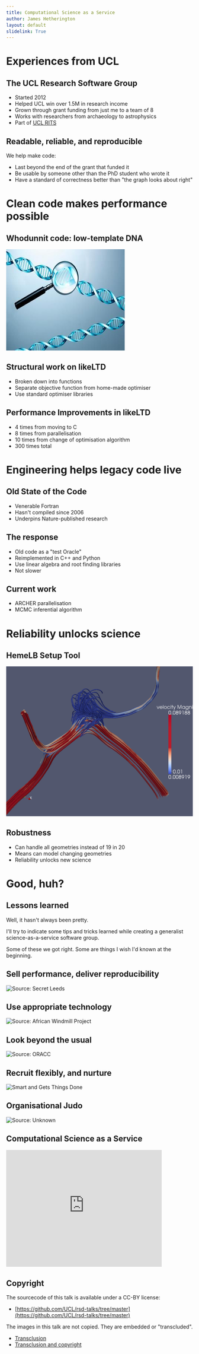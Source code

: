 ```yaml
---
title: Computational Science as a Service
author: James Hetherington
layout: default
slidelink: True
---
```


Experiences from UCL
====================

The UCL Research Software Group
-------------------------------

* Started 2012
* Helped UCL win over 1.5M in research income
* Grown through grant funding from just me to a team of 8
* Works with researchers from archaeology to astrophysics
* Part of [UCL RITS](https://www.ucl.ac.uk/research-it-services)

Readable, reliable, and reproducible
---------------------------------

We help make code:

* Last beyond the end of the grant that funded it
* Be usable by someone other than the PhD student who wrote it
* Have a standard of correctness better than "the graph looks about right"

Clean code makes performance possible
=====================================

Whodunnit code: low-template DNA
--------------------------------

![](assets/whodunnitdna.jpg)

Structural work on likeLTD
--------------------------------------------

* Broken down into functions
* Separate objective function from home-made optimiser
* Use standard optimiser libraries

Performance Improvements in likeLTD
-------------------------------------------

* 4 times from moving to C
* 8 times from parallelisation
* 10 times from change of optimisation algorithm
* 300 times total

Engineering helps legacy code live
==================================

Old State of the Code
-----------------

* Venerable Fortran
* Hasn't compiled since 2006
* Underpins Nature-published research

The response
---------

* Old code as a "test Oracle"
* Reimplemented in C++ and Python
* Use linear algebra and root finding libraries
* Not slower

Current work
------------

* ARCHER parallelisation
* MCMC inferential algorithm

Reliability unlocks science
===========================

HemeLB Setup Tool
-----------------

![](assets/tubes.png)

Robustness
----------

* Can handle all geometries instead of 19 in 20
* Means can model changing geometries
* Reliability unlocks new science

Good, huh?
==========

Lessons learned
---------------

Well, it hasn't always been pretty.

I'll try to indicate some tips and tricks learned while
creating a generalist science-as-a-service software group.

Some of these we got right. Some are things I wish I'd
known at the beginning.


Sell performance, deliver reproducibility
-----------------------------------------

![Source: [Secret Leeds](http://www.secretleeds.com/viewtopic.php?t=5498&start=30)](http://farm7.staticflickr.com/6144/6202830241_f16833fbaf_z.jpg)

Use appropriate technology
--------------------------

![Source: [African Windmill Project](http://africawindmill.org)](http://africawindmill.org/wp-content/uploads/2013/03/DSC01549-Copy-2-.jpg)

Look beyond the usual
---------------------

![Source: [ORACC](http://oracc.museum.upenn.edu) ](https://www.ucl.ac.uk/research-it-services/about/research-software-development/carousel/ORACC.jpg)

Recruit flexibly, and nurture
-----------------------------

![Smart and Gets Things Done ](http://www.software.ac.uk/sites/default/files/images/content/ScholarAndCraftsman.jpg)

Organisational Judo
-------------------

![Source: Unknown](https://scontent.cdninstagram.com/hphotos-xfp1/t51.2885-15/s320x320/e15/10954254_848450445193608_1268926421_n.jpg)

Computational Science as a Service
----------------------------------

<iframe width="420" height="315" src="https://www.youtube.com/embed/p85xwZ_OLX0" frameborder="0" allowfullscreen></iframe>

Copyright
---------

The sourcecode of this talk is available under a CC-BY license:

* [https://github.com/UCL/rsd-talks/tree/master](https://github.com/UCL/rsd-talks/tree/master)

The images in this talk are not copied. They are embedded or "transcluded".

* [Transclusion](https://en.wikipedia.org/wiki/Transclusion)
* [Transclusion and copyright](http://www.create.ac.uk/blog/2014/11/28/eu-ruling-embedding-does-not-equal-copyright-infringement/)
